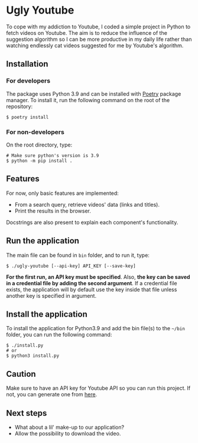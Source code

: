 # Ugly Youtube

To cope with my addiction to Youtube, I coded a simple project in Python to fetch videos on Youtube. The aim is to reduce the influence of the suggestion algorithm so I can be more productive in my daily life rather than watching endlessly cat videos suggested for me by Youtube's algorithm. 

## Installation

### For developers

The package uses Python 3.9 and can be installed with [Poetry](https://python-poetry.org/) package manager. To install it, run the following command on the root of the repository: 

```
$ poetry install
```

### For non-developers

On the root directory, type:
```
# Make sure python's version is 3.9
$ python -m pip install .
```

## Features

For now, only basic features are implemented:
- From a search query, retrieve videos' data (links and titles).
- Print the results in the browser.

Docstrings are also present to explain each component's functionality.

## Run the application

The main file can be found in `bin` folder, and to run it, type:
```
$ ./ugly-youtube [--api-key] API_KEY [--save-key]
```
**For the first run, an API key must be specified**. Also, **the key can be saved in a credential file by adding the second argument**. If a credential file exists, the application will by default use the key inside that file unless another key is specified in argument.

## Install the application

To install the application for Python3.9 and add the bin file(s) to the `~/bin` folder, you can run the following command:
```
$ ./install.py
# or 
$ python3 install.py
```

## Caution

Make sure to have an API key for Youtube API so you can run this project. If not, you can generate one from [here](https://console.cloud.google.com/).

## Next steps

- What about a lil' make-up to our application?
- Allow the possibility to download the video.
